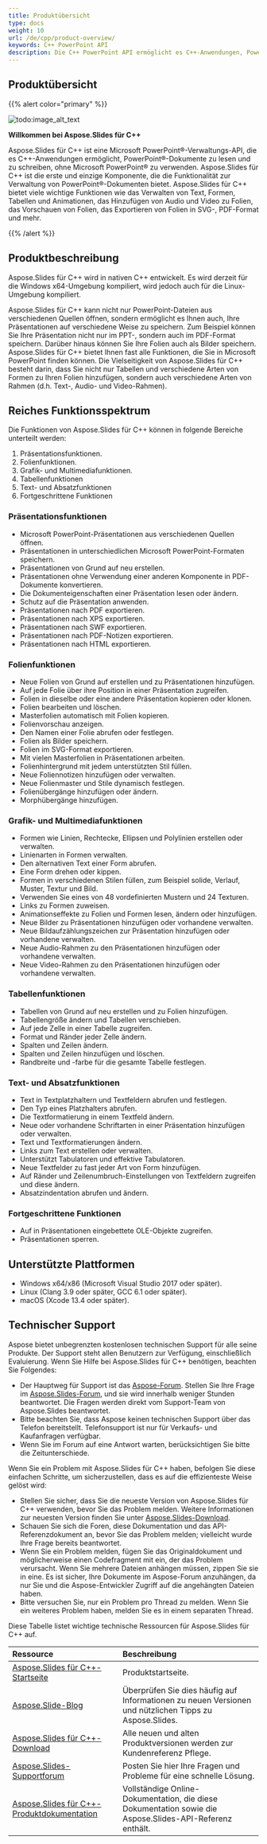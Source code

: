 ```yaml
---
title: Produktübersicht
type: docs
weight: 10
url: /de/cpp/product-overview/
keywords: C++ PowerPoint API
description: Die C++ PowerPoint API ermöglicht es C++-Anwendungen, PowerPoint-Dokumente zu lesen und zu schreiben, ohne Microsoft PowerPoint zu verwenden, und bietet wichtige Funktionen wie das Verwalten von Text, Formen, Tabellen und Animationen, das Hinzufügen von Audio und Video zu Folien, das Vorschauen von Folien, das Exportieren von Folien in SVG-, PDF-Format und mehr.
---
```


## **Produktübersicht**


{{% alert color="primary" %}} 

![todo:image_alt_text](product-overview_1)

**Willkommen bei Aspose.Slides für C++**

Aspose.Slides für C++ ist eine Microsoft PowerPoint®-Verwaltungs-API, die es C++-Anwendungen ermöglicht, PowerPoint®-Dokumente zu lesen und zu schreiben, ohne Microsoft PowerPoint® zu verwenden. Aspose.Slides für C++ ist die erste und einzige Komponente, die die Funktionalität zur Verwaltung von PowerPoint®-Dokumenten bietet. Aspose.Slides für C++ bietet viele wichtige Funktionen wie das Verwalten von Text, Formen, Tabellen und Animationen, das Hinzufügen von Audio und Video zu Folien, das Vorschauen von Folien, das Exportieren von Folien in SVG-, PDF-Format und mehr.

{{% /alert %}} 
## **Produktbeschreibung**
Aspose.Slides für C++ wird in nativen C++ entwickelt. Es wird derzeit für die Windows x64-Umgebung kompiliert, wird jedoch auch für die Linux-Umgebung kompiliert.

Aspose.Slides für C++ kann nicht nur PowerPoint-Dateien aus verschiedenen Quellen öffnen, sondern ermöglicht es Ihnen auch, Ihre Präsentationen auf verschiedene Weise zu speichern. Zum Beispiel können Sie Ihre Präsentation nicht nur im PPT-, sondern auch im PDF-Format speichern. Darüber hinaus können Sie Ihre Folien auch als Bilder speichern. Aspose.Slides für C++ bietet Ihnen fast alle Funktionen, die Sie in Microsoft PowerPoint finden können. Die Vielseitigkeit von Aspose.Slides für C++ besteht darin, dass Sie nicht nur Tabellen und verschiedene Arten von Formen zu Ihren Folien hinzufügen, sondern auch verschiedene Arten von Rahmen (d.h. Text-, Audio- und Video-Rahmen).
## **Reiches Funktionsspektrum**
Die Funktionen von Aspose.Slides für C++ können in folgende Bereiche unterteilt werden:

1. Präsentationsfunktionen.
1. Folienfunktionen.
1. Grafik- und Multimediafunktionen.
1. Tabellenfunktionen
1. Text- und Absatzfunktionen
1. Fortgeschrittene Funktionen
### **Präsentationsfunktionen**
- Microsoft PowerPoint-Präsentationen aus verschiedenen Quellen öffnen.
- Präsentationen in unterschiedlichen Microsoft PowerPoint-Formaten speichern.
- Präsentationen von Grund auf neu erstellen.
- Präsentationen ohne Verwendung einer anderen Komponente in PDF-Dokumente konvertieren.
- Die Dokumenteigenschaften einer Präsentation lesen oder ändern.
- Schutz auf die Präsentation anwenden.
- Präsentationen nach PDF exportieren.
- Präsentationen nach XPS exportieren.
- Präsentationen nach SWF exportieren.
- Präsentationen nach PDF-Notizen exportieren.
- Präsentationen nach HTML exportieren.
### **Folienfunktionen**
- Neue Folien von Grund auf erstellen und zu Präsentationen hinzufügen.
- Auf jede Folie über ihre Position in einer Präsentation zugreifen.
- Folien in dieselbe oder eine andere Präsentation kopieren oder klonen.
- Folien bearbeiten und löschen.
- Masterfolien automatisch mit Folien kopieren.
- Folienvorschau anzeigen.
- Den Namen einer Folie abrufen oder festlegen.
- Folien als Bilder speichern.
- Folien im SVG-Format exportieren.
- Mit vielen Masterfolien in Präsentationen arbeiten.
- Folienhintergrund mit jedem unterstützten Stil füllen.
- Neue Foliennotizen hinzufügen oder verwalten.
- Neue Folienmaster und Stile dynamisch festlegen.
- Folienübergänge hinzufügen oder ändern.
- Morphübergänge hinzufügen.
### **Grafik- und Multimediafunktionen**
- Formen wie Linien, Rechtecke, Ellipsen und Polylinien erstellen oder verwalten.
- Linienarten in Formen verwalten.
- Den alternativen Text einer Form abrufen.
- Eine Form drehen oder kippen.
- Formen in verschiedenen Stilen füllen, zum Beispiel solide, Verlauf, Muster, Textur und Bild.
- Verwenden Sie eines von 48 vordefinierten Mustern und 24 Texturen.
- Links zu Formen zuweisen.
- Animationseffekte zu Folien und Formen lesen, ändern oder hinzufügen.
- Neue Bilder zu Präsentationen hinzufügen oder vorhandene verwalten.
- Neue Bildaufzählungszeichen zur Präsentation hinzufügen oder vorhandene verwalten.
- Neue Audio-Rahmen zu den Präsentationen hinzufügen oder vorhandene verwalten.
- Neue Video-Rahmen zu den Präsentationen hinzufügen oder vorhandene verwalten.
### **Tabellenfunktionen**
- Tabellen von Grund auf neu erstellen und zu Folien hinzufügen.
- Tabellengröße ändern und Tabellen verschieben.
- Auf jede Zelle in einer Tabelle zugreifen.
- Format und Ränder jeder Zelle ändern.
- Spalten und Zeilen ändern.
- Spalten und Zeilen hinzufügen und löschen.
- Randbreite und -farbe für die gesamte Tabelle festlegen.
### **Text- und Absatzfunktionen**
- Text in Textplatzhaltern und Textfeldern abrufen und festlegen.
- Den Typ eines Platzhalters abrufen.
- Die Textformatierung in einem Textfeld ändern.
- Neue oder vorhandene Schriftarten in einer Präsentation hinzufügen oder verwalten.
- Text und Textformatierungen ändern.
- Links zum Text erstellen oder verwalten.
- Unterstützt Tabulatoren und effektive Tabulatoren.
- Neue Textfelder zu fast jeder Art von Form hinzufügen.
- Auf Ränder und Zeilenumbruch-Einstellungen von Textfeldern zugreifen und diese ändern.
- Absatzindentation abrufen und ändern.
### **Fortgeschrittene Funktionen**
- Auf in Präsentationen eingebettete OLE-Objekte zugreifen.
- Präsentationen sperren.


## **Unterstützte Plattformen**
- Windows x64/x86 (Microsoft Visual Studio 2017 oder später).
- Linux (Clang 3.9 oder später, GCC 6.1 oder später).
- macOS (Xcode 13.4 oder später).

## **Technischer Support**
Aspose bietet unbegrenzten kostenlosen technischen Support für alle seine Produkte. Der Support steht allen Benutzern zur Verfügung, einschließlich Evaluierung. Wenn Sie Hilfe bei Aspose.Slides für C++ benötigen, beachten Sie Folgendes:

- Der Hauptweg für Support ist das [Aspose-Forum](https://forum.aspose.com/). Stellen Sie Ihre Frage im [Aspose.Slides-Forum](https://forum.aspose.com/c/slides/11), und sie wird innerhalb weniger Stunden beantwortet. Die Fragen werden direkt vom Support-Team von Aspose.Slides beantwortet.
- Bitte beachten Sie, dass Aspose keinen technischen Support über das Telefon bereitstellt. Telefonsupport ist nur für Verkaufs- und Kaufanfragen verfügbar.
- Wenn Sie im Forum auf eine Antwort warten, berücksichtigen Sie bitte die Zeitunterschiede.

Wenn Sie ein Problem mit Aspose.Slides für C++ haben, befolgen Sie diese einfachen Schritte, um sicherzustellen, dass es auf die effizienteste Weise gelöst wird:

- Stellen Sie sicher, dass Sie die neueste Version von Aspose.Slides für C++ verwenden, bevor Sie das Problem melden. Weitere Informationen zur neuesten Version finden Sie unter [Aspose.Slides-Download](https://downloads.aspose.com/slides/cpp).
- Schauen Sie sich die Foren, diese Dokumentation und das API-Referenzdokument an, bevor Sie das Problem melden; vielleicht wurde Ihre Frage bereits beantwortet.
- Wenn Sie ein Problem melden, fügen Sie das Originaldokument und möglicherweise einen Codefragment mit ein, der das Problem verursacht. Wenn Sie mehrere Dateien anhängen müssen, zippen Sie sie in eine. Es ist sicher, Ihre Dokumente im Aspose-Forum anzuhängen, da nur Sie und die Aspose-Entwickler Zugriff auf die angehängten Dateien haben.
- Bitte versuchen Sie, nur ein Problem pro Thread zu melden. Wenn Sie ein weiteres Problem haben, melden Sie es in einem separaten Thread.

Diese Tabelle listet wichtige technische Ressourcen für Aspose.Slides für C++ auf.

|**Ressource**|**Beschreibung**|
| :- | :- |
|[Aspose.Slides für C++-Startseite](https://products.aspose.com/slides/cpp/)|Produktstartseite.|
|[Aspose.Slide-Blog](https://blog.aspose.com/category/slides/)|Überprüfen Sie dies häufig auf Informationen zu neuen Versionen und nützlichen Tipps zu Aspose.Slides.|
|[Aspose.Slides für C++-Download](https://downloads.aspose.com/slides/cpp)|Alle neuen und alten Produktversionen werden zur Kundenreferenz Pflege.|
|[Aspose.Slides-Supportforum](https://forum.aspose.com/c/slides/11)|Posten Sie hier Ihre Fragen und Probleme für eine schnelle Lösung.|
|[Aspose.Slides für C++-Produktdokumentation](/slides/de/cpp/)|Vollständige Online-Dokumentation, die diese Dokumentation sowie die Aspose.Slides-API-Referenz enthält.|